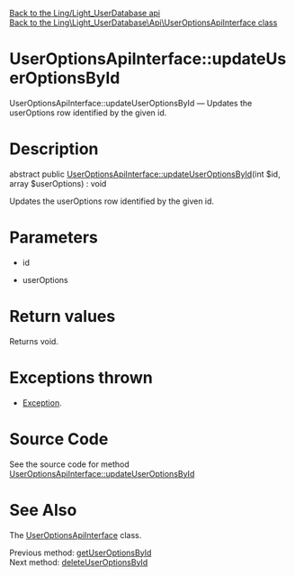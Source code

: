 [Back to the Ling/Light_UserDatabase api](https://github.com/lingtalfi/Light_UserDatabase/blob/master/doc/api/Ling/Light_UserDatabase.md)<br>
[Back to the Ling\Light_UserDatabase\Api\UserOptionsApiInterface class](https://github.com/lingtalfi/Light_UserDatabase/blob/master/doc/api/Ling/Light_UserDatabase/Api/UserOptionsApiInterface.md)


UserOptionsApiInterface::updateUserOptionsById
================



UserOptionsApiInterface::updateUserOptionsById — Updates the userOptions row identified by the given id.




Description
================


abstract public [UserOptionsApiInterface::updateUserOptionsById](https://github.com/lingtalfi/Light_UserDatabase/blob/master/doc/api/Ling/Light_UserDatabase/Api/UserOptionsApiInterface/updateUserOptionsById.md)(int $id, array $userOptions) : void




Updates the userOptions row identified by the given id.




Parameters
================


- id

    

- userOptions

    


Return values
================

Returns void.


Exceptions thrown
================

- [Exception](http://php.net/manual/en/class.exception.php).&nbsp;







Source Code
===========
See the source code for method [UserOptionsApiInterface::updateUserOptionsById](https://github.com/lingtalfi/Light_UserDatabase/blob/master/Api/UserOptionsApiInterface.php#L63-L63)


See Also
================

The [UserOptionsApiInterface](https://github.com/lingtalfi/Light_UserDatabase/blob/master/doc/api/Ling/Light_UserDatabase/Api/UserOptionsApiInterface.md) class.

Previous method: [getUserOptionsById](https://github.com/lingtalfi/Light_UserDatabase/blob/master/doc/api/Ling/Light_UserDatabase/Api/UserOptionsApiInterface/getUserOptionsById.md)<br>Next method: [deleteUserOptionsById](https://github.com/lingtalfi/Light_UserDatabase/blob/master/doc/api/Ling/Light_UserDatabase/Api/UserOptionsApiInterface/deleteUserOptionsById.md)<br>

